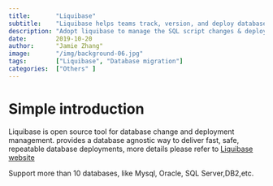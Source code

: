 ```yaml
---
title:       "Liquibase"
subtitle:    "Liquibase helps teams track, version, and deploy database schema and logic changes"
description: "Adopt liquibase to manage the SQL script changes & deployment"
date:        2019-10-20
author:      "Jamie Zhang"
image:       "/img/background-06.jpg"
tags:        ["Liquibase", "Database migration"]
categories:  ["Others" ]
---
```

# Simple introduction
Liquibase is open source tool for database change and deployment management. provides a database agnostic way to deliver fast, safe, repeatable database deployments, more details please refer to [Liquibase website](https://www.liquibase.org)  

Support more than 10 databases, like Mysql, Oracle, SQL Server,DB2,etc.

